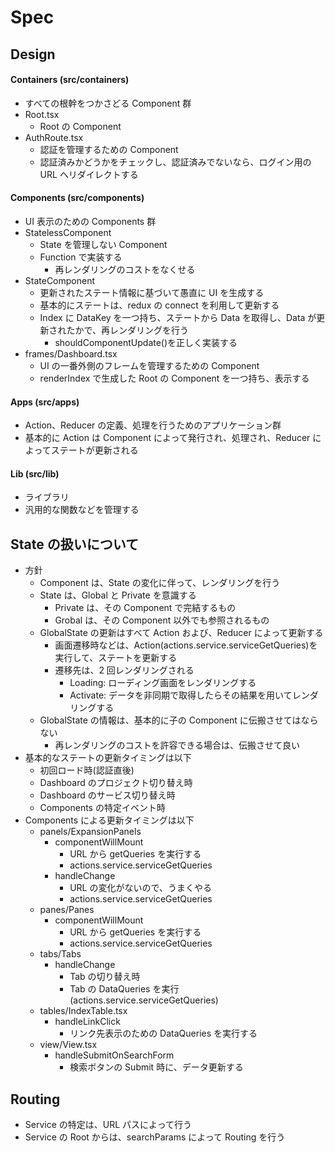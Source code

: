 # Spec

## Design

#### Containers (src/containers)

- すべての根幹をつかさどる Component 群
- Root.tsx
  - Root の Component
- AuthRoute.tsx
  - 認証を管理するための Component
  - 認証済みかどうかをチェックし、認証済みでないなら、ログイン用の URL へリダイレクトする

#### Components (src/components)

- UI 表示のための Components 群
- StatelessComponent
  - State を管理しない Component
  - Function で実装する
    - 再レンダリングのコストをなくせる
- StateComponent
  - 更新されたステート情報に基づいて愚直に UI を生成する
  - 基本的にステートは、redux の connect を利用して更新する
  - Index に DataKey を一つ持ち、ステートから Data を取得し、Data が更新されたかで、再レンダリングを行う
    - shouldComponentUpdate()を正しく実装する
- frames/Dashboard.tsx
  - UI の一番外側のフレームを管理するための Component
  - renderIndex で生成した Root の Component を一つ持ち、表示する

#### Apps (src/apps)

- Action、Reducer の定義、処理を行うためのアプリケーション群
- 基本的に Action は Component によって発行され、処理され、Reducer によってステートが更新される

#### Lib (src/lib)

- ライブラリ
- 汎用的な関数などを管理する

## State の扱いについて

- 方針
  - Component は、State の変化に伴って、レンダリングを行う
  - State は、Global と Private を意識する
    - Private は、その Component で完結するもの
    - Grobal は、その Component 以外でも参照されるもの
  - GlobalState の更新はすべて Action および、Reducer によって更新する
    - 画面遷移時などは、Action(actions.service.serviceGetQueries)を実行して、ステートを更新する
    - 遷移先は、2 回レンダリングされる
      - Loading: ローディング画面をレンダリングする
      - Activate: データを非同期で取得したらその結果を用いてレンダリングする
  - GlobalState の情報は、基本的に子の Component に伝搬させてはならない
    - 再レンダリングのコストを許容できる場合は、伝搬させて良い
- 基本的なステートの更新タイミングは以下
  - 初回ロード時(認証直後)
  - Dashboard のプロジェクト切り替え時
  - Dashboard のサービス切り替え時
  - Components の特定イベント時
- Components による更新タイミングは以下
  - panels/ExpansionPanels
    - componentWillMount
      - URL から getQueries を実行する
      - actions.service.serviceGetQueries
    - handleChange
      - URL の変化がないので、うまくやる
      - actions.service.serviceGetQueries
  - panes/Panes
    - componentWillMount
      - URL から getQueries を実行する
      - actions.service.serviceGetQueries
  - tabs/Tabs
    - handleChange
      - Tab の切り替え時
      - Tab の DataQueries を実行(actions.service.serviceGetQueries)
  - tables/IndexTable.tsx
    - handleLinkClick
      - リンク先表示のための DataQueries を実行する
  - view/View.tsx
    - handleSubmitOnSearchForm
      - 検索ボタンの Submit 時に、データ更新する

## Routing

- Service の特定は、URL パスによって行う
- Service の Root からは、searchParams によって Routing を行う
